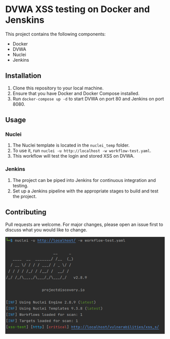 # DVWA XSS testing on Docker and Jenskins

This project contains the following components:
- Docker
- DVWA
- Nuclei
- Jenkins

## Installation

1. Clone this repository to your local machine.
2. Ensure that you have Docker and Docker Compose installed.
3. Run `docker-compose up -d` to start DVWA on port 80 and Jenkins on port 8080.

## Usage

### Nuclei
1. The Nuclei template is located in the `nuclei_temp` folder.
2. To use it, run `nuclei -u http://localhost -w workflow-test.yaml`.
3. This workflow will test the login and stored XSS on DVWA.

### Jenkins
1. The project can be piped into Jenkins for continuous integration and testing.
2. Set up a Jenkins pipeline with the appropriate stages to build and test the project.

## Contributing

Pull requests are welcome. For major changes, please open an issue first to discuss what you would like to change.



![img.png](img.png)